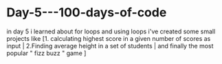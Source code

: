 # Day-5---100-days-of-code

in day 5 i learned about for loops and using loops i've created some small projects like [1. calculating highest score in a given number of scores as input | 2.Finding average height in a set of students | and finally the most popular " fizz buzz " game ]
